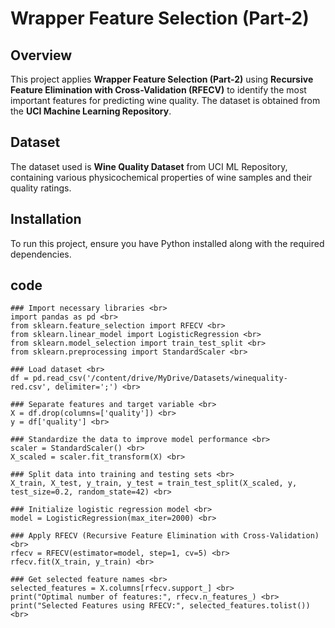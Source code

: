 # Wrapper Feature Selection (Part-2)

## Overview
This project applies **Wrapper Feature Selection (Part-2)** using **Recursive Feature Elimination with Cross-Validation (RFECV)** to identify the most important features for predicting wine quality. The dataset is obtained from the **UCI Machine Learning Repository**.

## Dataset
The dataset used is **Wine Quality Dataset** from UCI ML Repository, containing various physicochemical properties of wine samples and their quality ratings.

## Installation
To run this project, ensure you have Python installed along with the required dependencies.

## code
```
### Import necessary libraries <br>
import pandas as pd <br>
from sklearn.feature_selection import RFECV <br>
from sklearn.linear_model import LogisticRegression <br>
from sklearn.model_selection import train_test_split <br>
from sklearn.preprocessing import StandardScaler <br>

### Load dataset <br>
df = pd.read_csv('/content/drive/MyDrive/Datasets/winequality-red.csv', delimiter=';') <br>

### Separate features and target variable <br>
X = df.drop(columns=['quality']) <br>
y = df['quality'] <br>

### Standardize the data to improve model performance <br>
scaler = StandardScaler() <br>
X_scaled = scaler.fit_transform(X) <br>

### Split data into training and testing sets <br>
X_train, X_test, y_train, y_test = train_test_split(X_scaled, y, test_size=0.2, random_state=42) <br>

### Initialize logistic regression model <br>
model = LogisticRegression(max_iter=2000) <br>

### Apply RFECV (Recursive Feature Elimination with Cross-Validation) <br>
rfecv = RFECV(estimator=model, step=1, cv=5) <br>
rfecv.fit(X_train, y_train) <br>

### Get selected feature names <br>
selected_features = X.columns[rfecv.support_] <br>
print("Optimal number of features:", rfecv.n_features_) <br>
print("Selected Features using RFECV:", selected_features.tolist()) <br>

